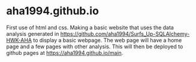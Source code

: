 # aha1994.github.io

First use of html and css. Making a basic website that uses the data analysis generated in https://github.com/aha1994/Surfs_Up-SQLAlchemy-HWK-AHA to display a basic webpage. The web page will have a home page and a few pages with other analysis. This will then be deployed to github pages at https://aha1994.github.io/main. 
